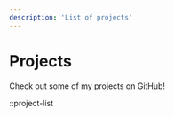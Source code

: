 ```yaml
---
description: 'List of projects'
---
```

# Projects

Check out some of my projects on GitHub!

::project-list
